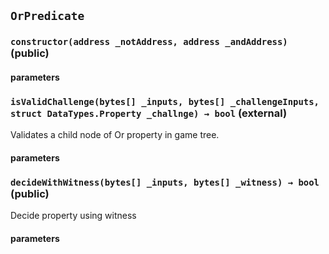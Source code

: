 ## `OrPredicate`



### `constructor(address _notAddress, address _andAddress)` (public)



#### parameters
### `isValidChallenge(bytes[] _inputs, bytes[] _challengeInputs, struct DataTypes.Property _challnge) → bool` (external)


Validates a child node of Or property in game tree.
#### parameters
### `decideWithWitness(bytes[] _inputs, bytes[] _witness) → bool` (public)


Decide property using witness
#### parameters

